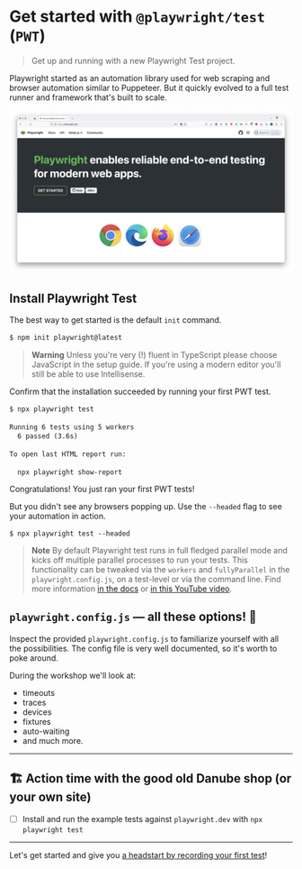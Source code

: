 # Get started with `@playwright/test` (`PWT`)
> Get up and running with a new Playwright Test project.

Playwright started as an automation library used for web scraping and browser automation similar to Puppeteer. But it quickly evolved to a full test runner and framework that's built to scale.

![Playwright homepage](../../assets/pwt-homepage.png)
## Install Playwright Test

The best way to get started is the default `init` command.

```bash
$ npm init playwright@latest
```
> **Warning** Unless you're very (!) fluent in TypeScript please choose JavaScript in the setup guide. If you're using a modern editor you'll still be able to use Intellisense.

Confirm that the installation succeeded by running your first PWT test.

```
$ npx playwright test

Running 6 tests using 5 workers
  6 passed (3.6s)

To open last HTML report run:

  npx playwright show-report
```
Congratulations! You just ran your first PWT tests!

But you didn't see any browsers popping up. Use the `--headed` flag to see your automation in action.

```
$ npx playwright test --headed
```

> **Note**
> By default Playwright test runs in full fledged parallel mode and kicks off multiple parallel processes to run your tests. This functionality can be tweaked via the `workers` and `fullyParallel` in the `playwright.config.js`, on a test-level or via the command line. Find more information [in the docs](https://playwright.dev/docs/test-parallel) or [in this YouTube video](https://www.youtube.com/watch?v=fG0YePSS5iA&list=PLMZDRUOi3a8NtMq3PUS5iJc2pee38rurc&index=11).

## `playwright.config.js` — all these options! 🤯

Inspect the provided `playwright.config.js` to familiarize yourself with all the possibilities. The config file is very well documented, so it's worth to poke around.

During the workshop we'll look at:

- timeouts
- traces
- devices
- fixtures
- auto-waiting
- and much more.

-----

## 🏗️ Action time with the good old Danube shop (or your own site)

- [ ] Install and run the example tests against `playwright.dev` with `npx playwright test`

-----

Let's get started and give you [a headstart by recording your first test](./02-recording-tests.md)!
